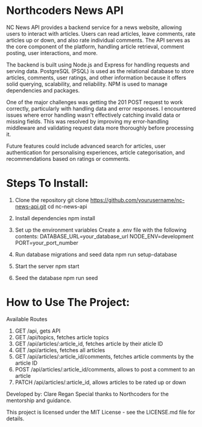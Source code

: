 # Northcoders News API

NC News API provides a backend service for a news website, allowing users to interact with articles. Users can read articles, leave comments, rate articles up or down, and also rate individual comments. The API serves as the core component of the platform, handling article retrieval, comment posting, user interactions, and more.

The backend is built using Node.js and Express for handling requests and serving data. PostgreSQL (PSQL) is used as the relational database to store articles, comments, user ratings, and other information because it offers solid querying, scalability, and reliability. NPM is used to manage dependencies and packages. 

One of the major challenges was getting the 201 POST request to work correctly, particularly with handling data and error responses. I encountered issues where error handling wasn't effectively catching invalid data or missing fields. This was resolved by improving my error-handling middleware and validating request data more thoroughly before processing it. 

Future features could include advanced search for articles, user authentication for personalising experiences, article categorisation, and recommendations based on ratings or comments.

# Steps To Install: 
1. Clone the repository
git clone https://github.com/yourusername/nc-news-api.git
cd nc-news-api

2. Install dependencies
npm install

3. Set up the environment variables
Create a .env file with the following contents:
DATABASE_URL=your_database_url
NODE_ENV=development
PORT=your_port_number

4. Run database migrations and seed data
npm run setup-database

5. Start the server
npm start

6. Seed the database
npm run seed

# How to Use The Project: 
Available Routes

1. GET /api, gets API
2. GET /api/topics, fetches article topics
3. GET /api/articles/:article_id, fetches article by their aticle ID
4. GET /api/articles, fetches all articles
5. GET /api/articles/:article_id/comments, fetches article comments by the article ID
6. POST /api/articles/:article_id/comments, allows to post a comment to an article
7. PATCH /api/articles/:article_id, allows articles to be rated up or down 

Developed by: Clare Regan
Special thanks to Northcoders for the mentorship and guidance.

This project is licensed under the MIT License - see the LICENSE.md file for details.




